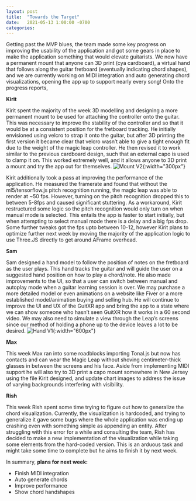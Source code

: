 ```yaml
---
layout: post
title:  "Towards the Target"
date:   2021-05-13 1:00:00 -0700
categories:
---
```

Getting past the MVP blues, the team made some key progress on improving the usability of the application and got some gears in place to make the application something that would elevate guitarists. We now have a permanent mount that anyone can 3D print (cya cardboard), a virtual hand that follows along the guitar fretboard (eventually indicating chord shapes), and we are currently working on MIDI integration and auto generating chord visualizations, opening the app up to support nearly every song!
Onto the progress reports,

<b>Kirit</b>

Kirit spent the majority of the week 3D modelling and designing a more permanent mount to be used for attaching the controller onto the guitar. This was necessary to improve the stability of the controller and so that it would be at a consistent position for the fretboard tracking. He initially envisioned using velcro to strap it onto the guitar, but after 3D printing the first version it became clear that velcro wasn’t able to give a tight enough fit due to the weight of the magic leap controller. He then revised it to work similar to the previous cardboard design, such that an external capo is used to clamp it on. This worked extremely well, and it allows anyone to 3D print a mount and try the app out for themselves.
![Mount V2](/xrcapstone21sp-team4/images/mount-v2.jpg){:width="300px"}

Kirit additionally took a pass at improving the performance of the application. He measured the framerate and found that without the ml5/tensorflow.js pitch recognition running, the magic leap was able to render at ~50 fps. However, turning on the pitch recognition dropped this to between 5-8fps and caused significant stuttering. As a workaround, Kirit restructured some logic so the pitch recognition would only turn on when manual mode is selected. This entails the app is faster to start initially, but when attempting to select manual mode there is a delay and a big fps drop. Some further tweaks got the fps upto between 10-12, however Kirit plans to optimize further next week by moving the majority of the application logic to use Three.JS directly to get around AFrame overhead.


<b>Sam</b>

Sam designed a hand model to follow the position of notes on the fretboard as the user plays. This hand tracks the guitar and will guide the user on a suggested hand position on how to play a chord/note. He also made improvements to the UI, so that a user can switch between manual and autoplay mode when a guitar learning session is over. We may purchase a more detailed model or even animations on a website like Fiver or a more established model/animation buying and selling hub. He will continue to improve the UI and UX of the GuitXR app and bring the app to a state where we can show someone who hasn’t seen GuitXR how it works in a 60 second video. We may also need to simulate a view through the Leap’s screens since our method of holding a phone up to the device leaves a lot to be desired.
![Hand V1](/xrcapstone21sp-team4/images/hand-v1.png){:width="600px"}

<b>Max</b>

This week Max ran into some roadblocks importing Tonal.js but now has contacts and can wear the Magic Leap without shoving centimeter-thick glasses in between the screens and his face. Aside from implementing MIDI support he will also try to 3D print a capo mount somewhere in New Jersey using the file Kirit designed, and update chart images to address the issue of varying backgrounds interfering with visibility.

<b>Rish</b>

This week Rish spent some time trying to figure out how to generalize the chord visualization. Currently, the visualization is hardcoded, and trying to generalize it gave some bugs where the whole application was ending up crashing even with something simple as appending an entity. After struggling with this error for a while and consulting the team, Rish has decided to make a new implementation of the visualization while taking some elements from the hard-coded version. This is an arduous task and might take some time to complete but he aims to finish it by next week.





In summary, <b>plans for next week:</b>

*  Finish MIDI integration
*  Auto generate chords
*  Improve performance
*  Show chord handshapes
